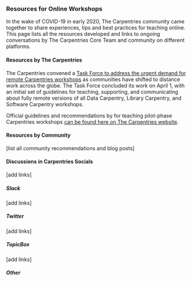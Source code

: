 ### Resources for Online Workshops

In the wake of COVID-19 in early 2020, The Carpentries community came together to share experiences, tips and best practices for teaching online. This page lists all the resources developed and links to ongoing conversations by The Carpentries Core Team and community on different platforms.

#### Resources by The Carpentries

The Carpentries convened a [Task Force to address the urgent demand for remote Carpentries workshops](https://github.com/carpentries/task-forces/blob/master/2020/COVID-19/COVID-19-charter.md) as communities have shifted to distance work across the globe. The Task Force concluded its work on April 1, with an initial set of guidelines for teaching, supporting, and communicating about fully remote versions of all Data Carpentry, Library Carpentry, and Software Carpentry workshops.

Official guidelines and recommendations by for teaching pilot-phase Carpentries workshops [can be found here on The Carpentries website](https://carpentries.org/online-workshop-recommendations/).


#### Resources by Community

[list all community recommendations and blog posts]


#### Discussions in Carpentries Socials

[add links]

##### Slack

[add links]

##### Twitter

[add links]

##### TopicBox

[add links]

##### Other



